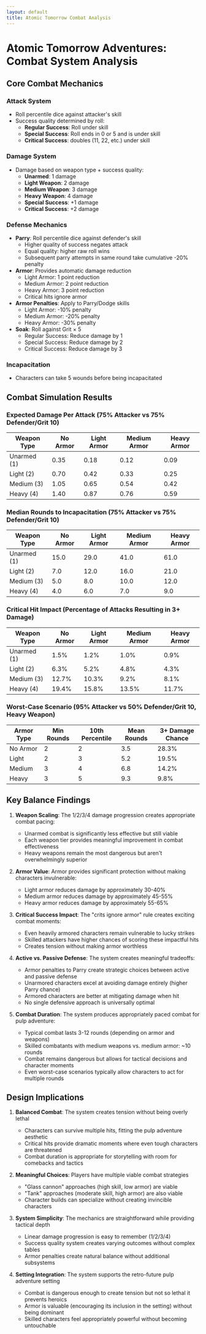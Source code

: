 ```yaml
---
layout: default
title: Atomic Tomorrow Combat Analysis
---
```


# Atomic Tomorrow Adventures: Combat System Analysis

## Core Combat Mechanics

### Attack System
- Roll percentile dice against attacker's skill
- Success quality determined by roll:
  - **Regular Success**: Roll under skill
  - **Special Success**: Roll ends in 0 or 5 and is under skill
  - **Critical Success**: doubles (11, 22, etc.) under skill

### Damage System
- Damage based on weapon type + success quality:
  - **Unarmed**: 1 damage
  - **Light Weapon**: 2 damage
  - **Medium Weapon**: 3 damage
  - **Heavy Weapon**: 4 damage
  - **Special Success**: +1 damage
  - **Critical Success**: +2 damage

### Defense Mechanics
- **Parry**: Roll percentile dice against defender's skill
  - Higher quality of success negates attack
  - Equal quality: higher raw roll wins
  - Subsequent parry attempts in same round take cumulative -20% penalty
- **Armor**: Provides automatic damage reduction
  - Light Armor: 1 point reduction
  - Medium Armor: 2 point reduction 
  - Heavy Armor: 3 point reduction
  - Critical hits ignore armor
- **Armor Penalties**: Apply to Parry/Dodge skills
  - Light Armor: -10% penalty
  - Medium Armor: -20% penalty
  - Heavy Armor: -30% penalty
- **Soak**: Roll against Grit × 5
  - Regular Success: Reduce damage by 1
  - Special Success: Reduce damage by 2
  - Critical Success: Reduce damage by 3

### Incapacitation
- Characters can take 5 wounds before being incapacitated

## Combat Simulation Results

### Expected Damage Per Attack (75% Attacker vs 75% Defender/Grit 10)

| Weapon Type | No Armor | Light Armor | Medium Armor | Heavy Armor |
|-------------|----------|-------------|--------------|-------------|
| Unarmed (1) | 0.35 | 0.18 | 0.12 | 0.09 |
| Light (2) | 0.70 | 0.42 | 0.33 | 0.25 |
| Medium (3) | 1.05 | 0.65 | 0.54 | 0.42 |
| Heavy (4) | 1.40 | 0.87 | 0.76 | 0.59 |

### Median Rounds to Incapacitation (75% Attacker vs 75% Defender/Grit 10)

| Weapon Type | No Armor | Light Armor | Medium Armor | Heavy Armor |
|-------------|----------|-------------|--------------|-------------|
| Unarmed (1) | 15.0 | 29.0 | 41.0 | 61.0 |
| Light (2) | 7.0 | 12.0 | 16.0 | 21.0 |
| Medium (3) | 5.0 | 8.0 | 10.0 | 12.0 |
| Heavy (4) | 4.0 | 6.0 | 7.0 | 9.0 |

### Critical Hit Impact (Percentage of Attacks Resulting in 3+ Damage)

| Weapon Type | No Armor | Light Armor | Medium Armor | Heavy Armor |
|-------------|----------|-------------|--------------|-------------|
| Unarmed (1) | 1.5% | 1.2% | 1.0% | 0.9% |
| Light (2) | 6.3% | 5.2% | 4.8% | 4.3% |
| Medium (3) | 12.7% | 10.3% | 9.2% | 8.1% |
| Heavy (4) | 19.4% | 15.8% | 13.5% | 11.7% |

### Worst-Case Scenario (95% Attacker vs 50% Defender/Grit 10, Heavy Weapon)

| Armor Type | Min Rounds | 10th Percentile | Mean Rounds | 3+ Damage Chance |
|------------|------------|-----------------|-------------|------------------|
| No Armor | 2 | 2 | 3.5 | 28.3% |
| Light | 2 | 3 | 5.2 | 19.5% |
| Medium | 3 | 4 | 6.8 | 14.2% |
| Heavy | 3 | 5 | 9.3 | 9.8% |

## Key Balance Findings

1. **Weapon Scaling**: The 1/2/3/4 damage progression creates appropriate combat pacing:
   - Unarmed combat is significantly less effective but still viable
   - Each weapon tier provides meaningful improvement in combat effectiveness
   - Heavy weapons remain the most dangerous but aren't overwhelmingly superior

2. **Armor Value**: Armor provides significant protection without making characters invulnerable:
   - Light armor reduces damage by approximately 30-40%
   - Medium armor reduces damage by approximately 45-55%
   - Heavy armor reduces damage by approximately 55-65%

3. **Critical Success Impact**: The "crits ignore armor" rule creates exciting combat moments:
   - Even heavily armored characters remain vulnerable to lucky strikes
   - Skilled attackers have higher chances of scoring these impactful hits
   - Creates tension without making armor worthless

4. **Active vs. Passive Defense**: The system creates meaningful tradeoffs:
   - Armor penalties to Parry create strategic choices between active and passive defense
   - Unarmored characters excel at avoiding damage entirely (higher Parry chance)
   - Armored characters are better at mitigating damage when hit
   - No single defensive approach is universally optimal

5. **Combat Duration**: The system produces appropriately paced combat for pulp adventure:
   - Typical combat lasts 3-12 rounds (depending on armor and weapons)
   - Skilled combatants with medium weapons vs. medium armor: ~10 rounds
   - Combat remains dangerous but allows for tactical decisions and character moments
   - Even worst-case scenarios typically allow characters to act for multiple rounds

## Design Implications

1. **Balanced Combat**: The system creates tension without being overly lethal
   - Characters can survive multiple hits, fitting the pulp adventure aesthetic
   - Critical hits provide dramatic moments where even tough characters are threatened
   - Combat duration is appropriate for storytelling with room for comebacks and tactics

2. **Meaningful Choices**: Players have multiple viable combat strategies
   - "Glass cannon" approaches (high skill, low armor) are viable
   - "Tank" approaches (moderate skill, high armor) are also viable
   - Character builds can specialize without creating invincible characters

3. **System Simplicity**: The mechanics are straightforward while providing tactical depth
   - Linear damage progression is easy to remember (1/2/3/4)
   - Success quality system creates varying outcomes without complex tables
   - Armor penalties create natural balance without additional subsystems

4. **Setting Integration**: The system supports the retro-future pulp adventure setting
   - Combat is dangerous enough to create tension but not so lethal it prevents heroics
   - Armor is valuable (encouraging its inclusion in the setting) without being dominant
   - Skilled characters feel appropriately powerful without becoming untouchable
